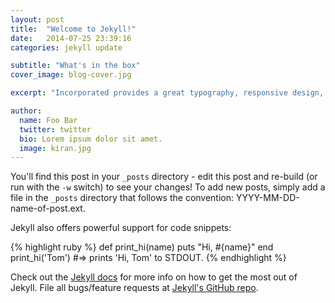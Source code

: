```yaml
---
layout: post
title:  "Welcome to Jekyll!"
date:   2014-07-25 23:39:16
categories: jekyll update

subtitle: "What's in the box"
cover_image: blog-cover.jpg

excerpt: "Incorporated provides a great typography, responsive design, author details, semantic markup and more."

author:
  name: Foo Bar
  twitter: twitter
  bio: Lorem ipsum dolor sit amet.
  image: kiran.jpg
---
```


You'll find this post in your `_posts` directory - edit this post and re-build (or run with the `-w` switch) to see your changes!
To add new posts, simply add a file in the `_posts` directory that follows the convention: YYYY-MM-DD-name-of-post.ext.

Jekyll also offers powerful support for code snippets:

{% highlight ruby %}
def print_hi(name)
  puts "Hi, #{name}"
end
print_hi('Tom')
#=> prints 'Hi, Tom' to STDOUT.
{% endhighlight %}

Check out the [Jekyll docs][jekyll] for more info on how to get the most out of Jekyll. File all bugs/feature requests at [Jekyll's GitHub repo][jekyll-gh].

[jekyll-gh]: https://github.com/jekyll/jekyll
[jekyll]:    http://jekyllrb.com

